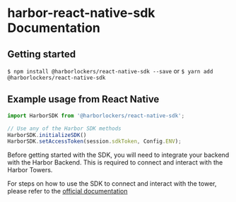 # harbor-react-native-sdk Documentation

## Getting started

`$ npm install @harborlockers/react-native-sdk --save`
or
`$ yarn add @harborlockers/react-native-sdk`

## Example usage from React Native
```javascript
import HarborSDK from '@harborlockers/react-native-sdk';

// Use any of the Harbor SDK methods
HarborSDK.initializeSDK()
HarborSDK.setAccessToken(session.sdkToken, Config.ENV);
```

Before getting started with the SDK, you will need to integrate your backend with the Harbor Backend. This is required to connect and interact with the Harbor Towers.

For steps on how to use the SDK to connect and interact with the tower, please refer to the [official documentation](https://docs.harborlockers.com/mobile_sdk.html#using-the-sdk)